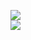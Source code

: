 [![](https://img.shields.io/badge/Made%20With-Github%20Spray-lightgrey.svg?style=for-the-badge&logo=github)](https://github.com/Annihil/github-spray#15320)  
[![](https://i.imgur.com/2DrTn0Z.gif)](https://github.com/Annihil/github-spray)